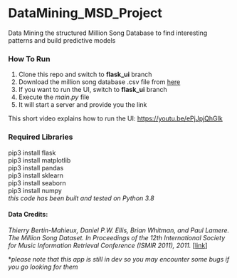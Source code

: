 # DataMining_MSD_Project
Data Mining the structured Million Song Database to find interesting patterns and build predictive models

### How To Run
1. Clone this repo and switch to **flask_ui** branch
2. Download the million song database .csv file from [here](https://1drv.ms/u/s!AiDMfUR-ihQ-jLNTWnnC0MjwmbEn9w?e=jRZXeP)
3. If you want to run the UI, switch to **flask_ui** branch
4. Execute the *main.py* file
5. It will start a server and provide you the link

This short video explains how to run the UI:
https://youtu.be/ePjJpjQhGIk

### Required Libraries
pip3 install flask   
pip3 install matplotlib  
pip3 install pandas  
pip3 install sklearn  
pip3 install seaborn  
pip3 install numpy  
*this code has been built and tested on Python 3.8*



#### Data Credits:
*Thierry Bertin-Mahieux, Daniel P.W. Ellis, Brian Whitman, and Paul Lamere. 
The Million Song Dataset. In Proceedings of the 12th International Society
for Music Information Retrieval Conference (ISMIR 2011), 2011.* [[link](http://www.columbia.edu/~tb2332/Papers/ismir11.pdf)]



**please note that this app is still in dev so you may encounter some bugs if you go looking for them*
